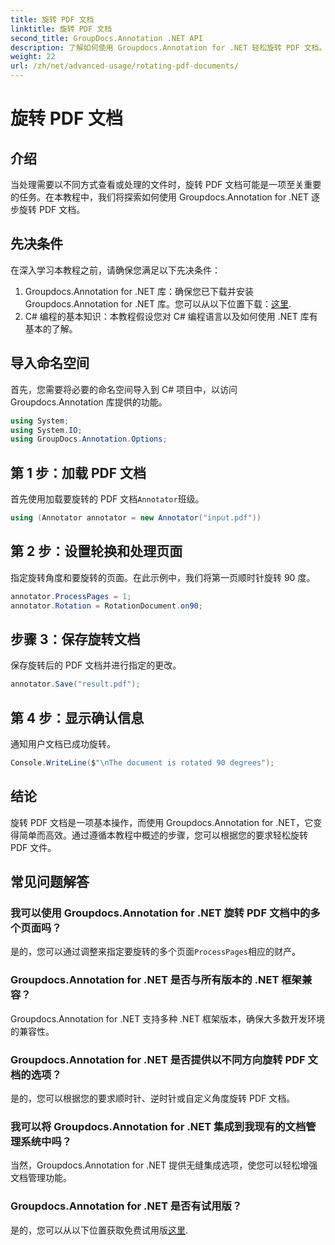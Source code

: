```yaml
---
title: 旋转 PDF 文档
linktitle: 旋转 PDF 文档
second_title: GroupDocs.Annotation .NET API
description: 了解如何使用 Groupdocs.Annotation for .NET 轻松旋转 PDF 文档。提高文档管理效率。
weight: 22
url: /zh/net/advanced-usage/rotating-pdf-documents/
---
```


# 旋转 PDF 文档

## 介绍
当处理需要以不同方式查看或处理的文件时，旋转 PDF 文档可能是一项至关重要的任务。在本教程中，我们将探索如何使用 Groupdocs.Annotation for .NET 逐步旋转 PDF 文档。
## 先决条件
在深入学习本教程之前，请确保您满足以下先决条件：
1.  Groupdocs.Annotation for .NET 库：确保您已下载并安装 Groupdocs.Annotation for .NET 库。您可以从以下位置下载：[这里](https://releases.groupdocs.com/annotation/net/).
2. C# 编程的基本知识：本教程假设您对 C# 编程语言以及如何使用 .NET 库有基本的了解。

## 导入命名空间
首先，您需要将必要的命名空间导入到 C# 项目中，以访问 Groupdocs.Annotation 库提供的功能。
```csharp
using System;
using System.IO;
using GroupDocs.Annotation.Options;
```
## 第 1 步：加载 PDF 文档
首先使用加载要旋转的 PDF 文档`Annotator`班级。
```csharp
using (Annotator annotator = new Annotator("input.pdf"))
```
## 第 2 步：设置轮换和处理页面
指定旋转角度和要旋转的页面。在此示例中，我们将第一页顺时针旋转 90 度。
```csharp
annotator.ProcessPages = 1;
annotator.Rotation = RotationDocument.on90;
```
## 步骤 3：保存旋转文档
保存旋转后的 PDF 文档并进行指定的更改。
```csharp
annotator.Save("result.pdf");
```
## 第 4 步：显示确认信息
通知用户文档已成功旋转。
```csharp
Console.WriteLine($"\nThe document is rotated 90 degrees");
```

## 结论
旋转 PDF 文档是一项基本操作，而使用 Groupdocs.Annotation for .NET，它变得简单而高效。通过遵循本教程中概述的步骤，您可以根据您的要求轻松旋转 PDF 文件。
## 常见问题解答
### 我可以使用 Groupdocs.Annotation for .NET 旋转 PDF 文档中的多个页面吗？
是的，您可以通过调整来指定要旋转的多个页面`ProcessPages`相应的财产。
### Groupdocs.Annotation for .NET 是否与所有版本的 .NET 框架兼容？
Groupdocs.Annotation for .NET 支持多种 .NET 框架版本，确保大多数开发环境的兼容性。
### Groupdocs.Annotation for .NET 是否提供以不同方向旋转 PDF 文档的选项？
是的，您可以根据您的要求顺时针、逆时针或自定义角度旋转 PDF 文档。
### 我可以将 Groupdocs.Annotation for .NET 集成到我现有的文档管理系统中吗？
当然，Groupdocs.Annotation for .NET 提供无缝集成选项，使您可以轻松增强文档管理功能。
### Groupdocs.Annotation for .NET 是否有试用版？
是的，您可以从以下位置获取免费试用版[这里](https://releases.groupdocs.com/).
